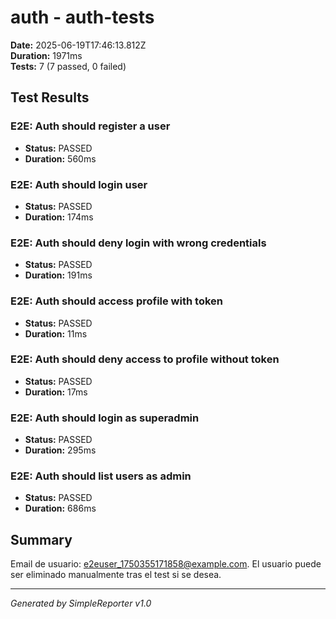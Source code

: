 # auth - auth-tests

**Date:** 2025-06-19T17:46:13.812Z  
**Duration:** 1971ms  
**Tests:** 7 (7 passed, 0 failed)

## Test Results


### E2E: Auth should register a user
- **Status:** PASSED
- **Duration:** 560ms



### E2E: Auth should login user
- **Status:** PASSED
- **Duration:** 174ms



### E2E: Auth should deny login with wrong credentials
- **Status:** PASSED
- **Duration:** 191ms



### E2E: Auth should access profile with token
- **Status:** PASSED
- **Duration:** 11ms



### E2E: Auth should deny access to profile without token
- **Status:** PASSED
- **Duration:** 17ms



### E2E: Auth should login as superadmin
- **Status:** PASSED
- **Duration:** 295ms



### E2E: Auth should list users as admin
- **Status:** PASSED
- **Duration:** 686ms



## Summary

Email de usuario: e2euser_1750355171858@example.com. El usuario puede ser eliminado manualmente tras el test si se desea.

---
*Generated by SimpleReporter v1.0*
